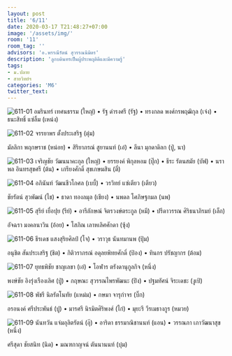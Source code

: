 ```yaml
---
layout: post
title: '6/11'
date: 2020-03-17 T21:48:27+07:00
image: '/assets/img/'
room: '11'
room_tag: ''
advisors: 'อ.พรรณีรัตน์ สุวรรณนิมิตร'
description: 'ลูกบดินทรเป็นผู้ประพฤติดีและมีความรู้'
tags:
- ม.ปลาย
- สายวิทย์ฯ
categories: 'M6'
twitter_text:
---
```

![611-01](https://res.cloudinary.com/dbruw74ms/image/upload/r_8,c_fit,w_760/v1584457731/611-01_rgsoaz.png)
อมรินทร์ เทศนธรรม (ใหญ่) • รัฐ ดำรงศรี (รัฐ) • ทรงกลด พงศ์กรพฤฒิกุล (เจ๋ง) • ธนะสิทธิ์ แซ่ลิ้ม (เหน่ง)

![611-02](https://res.cloudinary.com/dbruw74ms/image/upload/r_8,c_fit,w_760/v1584457751/611-02_pgzmrr.png)
จรรยาพร ตั้งประเสริฐ (ตุ๋ม)

มัลลิกา พฤกษราช (หน่อย) • สิริยาภรณ์ สูยานนท์ (เอ๋) • ลีนา มุกดาดิลก (ปู่, นา)

![611-03](https://res.cloudinary.com/dbruw74ms/image/upload/r_8,c_fit,w_760/v1584457701/611-03_uboz5p.png)
เจริญชัย วัฒนนาคะกุล (ใหญ่) • ยรรยงค์ พิกุลหอม (ปุ๊ก) • ธีระ รัตนสมัย (บัฟ) • นราพล อินทรสุขศรี (ต้น) • เกรียงศักดิ์ สุขเกษมสิน (ตี๋)

![611-04](https://res.cloudinary.com/dbruw74ms/image/upload/r_8,c_fit,w_760/v1584457720/611-04_tsgjnx.png)
อภินันท์ วัฒนชีวโกศล (เบบี้) • วรวิทย์ แซ่เตียว (เตียว)

ชัยรัตน์ สุวพัฒน์ (ไช) • ธาดา ทองลมุล (เชียง) • นพดล โศภิษฐกมล (นพ)

![611-05](https://res.cloudinary.com/dbruw74ms/image/upload/r_8,c_fit,w_760/v1584457754/611-05_dcuwb8.png)
สุรีย์ เยื่อปุย (รีย์) • อารีลักษณ์ จิตรวงษ์ตระกูล (หมี) • ปรีดาวรรณ ศิริธนาภิรมย์ (เล็ก)

อัจฉรา มงคลนาวิน (อ้อย) • โสภิณ เลาหเลิศศักดา (ซุ้ง)

![611-06](https://res.cloudinary.com/dbruw74ms/image/upload/r_8,c_fit,w_760/v1584457735/611-06_hhnww4.png)
ธีรเดช แสงสุริยศิลป์ (โจ) • วราวุธ นันทมานพ (ปุ้ม)

อนุชิต สันประเสริฐ (ชิต) • กิติวราภรณ์ อดุลยพิทยศักดิ์ (ป้อง) • ทินกร ปรัชญากร (ต้อม)


![611-07](https://res.cloudinary.com/dbruw74ms/image/upload/r_8,c_fit,w_760/v1584457829/611-07_onqiv6.png)
ยุทธพิชัย ชาญเลขา (เอ๋) • โอฬาร ตรังดานุกูลกิจ (หนึ่ง)

พงษ์ชัย อิงรุ่งเรืองเลิศ (ปู่) • กฤษณะ สุวรรณไพรพัฒนะ (ปิง) • ปฐมทัศน์ จิระเดชะ (งูเป้)

![611-08](https://res.cloudinary.com/dbruw74ms/image/upload/r_8,c_fit,w_760/v1584457825/611-08_sxz7os.png)
พัชรี นิลรัตโนทัย (แหม่ม) • กษมา จารุกำจร (บิ๊ก)

อรอนงค์ ศรีประพันธ์ (ปู) • มารศรี นิรมิตศิริพงศ์ (ไก่) • มุยะรี วีรเมธางกูร (หมวย)

![611-09](https://res.cloudinary.com/dbruw74ms/image/upload/r_8,c_fit,w_760/v1584457827/611-09_ixurkl.png)
นันทวัน แจ่มอุลิตรัตน์ (อุ๊) • อาริดา ธรรมาณิชานนท์ (แอน) • วรรณภา เภาวัฒนาสุข (หนึ่ง)

ศรีสุดา ชัยสนิท (นิด) • มณฑกาญจน์ ตันนานนท์ (บุ๋ม)
